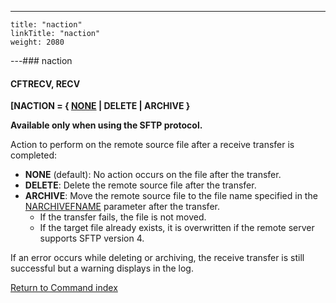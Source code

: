 ---
    title: "naction"
    linkTitle: "naction"
    weight: 2080
---### naction

#### CFTRECV, RECV

****[NACTION = { <u>NONE</u> &#124; DELETE &#124; ARCHIVE }****

**Available only when using the SFTP protocol.**

Action to perform on the remote source file after a receive transfer is completed:

- **NONE** (default): No action occurs on the file after the transfer.
- **DELETE**: Delete the remote source file after the transfer.
- **ARCHIVE**: Move the remote source file to the file name specified in the [NARCHIVEFNAME](../narchivename) parameter after the transfer.
    -   If the transfer fails, the file is not moved.
    -   If the target file already exists, it is overwritten if the remote server supports SFTP version 4.

If an error occurs while deleting or archiving, the receive transfer is still successful but a warning displays in the log.

[Return to Command index](../../)
